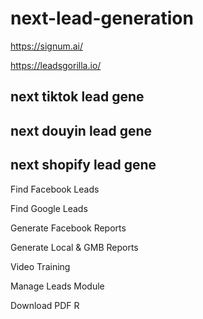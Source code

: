 # next-lead-generation


https://signum.ai/

https://leadsgorilla.io/


## next tiktok lead gene

## next douyin lead gene

## next shopify lead gene

 Find Facebook Leads

 Find Google Leads

 Generate Facebook Reports

 Generate Local & GMB Reports

 Video Training

 Manage Leads Module

 Download PDF R
